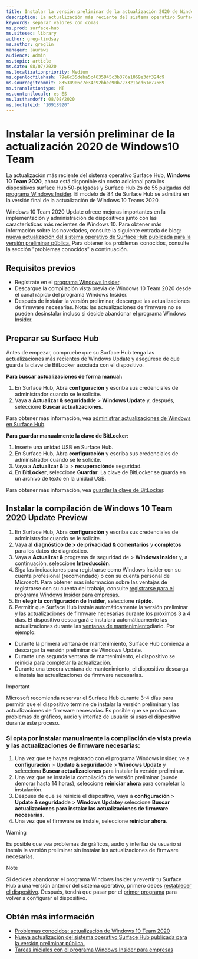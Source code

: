 ```yaml
---
title: Instalar la versión preliminar de la actualización 2020 de Windows10 Team
description: La actualización más reciente del sistema operativo Surface Hub, Windows 10 Team 2020, ahora está disponible.
keywords: separar valores con comas
ms.prod: surface-hub
ms.sitesec: library
author: greg-lindsay
ms.author: greglin
manager: laurawi
audience: Admin
ms.topic: article
ms.date: 08/07/2020
ms.localizationpriority: Medium
ms.openlocfilehash: 79e6c35deba5c4635945c3b376a1069e3df324d9
ms.sourcegitcommit: 83530906c7e34c92bbee90b723321acd61e77669
ms.translationtype: MT
ms.contentlocale: es-ES
ms.lasthandoff: 08/08/2020
ms.locfileid: "10918920"
---
```

# Instalar la versión preliminar de la actualización 2020 de Windows10 Team 

La actualización más reciente del sistema operativo Surface Hub, **Windows 10 Team 2020**, ahora está disponible sin costo adicional para los dispositivos surface Hub 50-pulgadas y Surface Hub 2s de 55 pulgadas del [programa Windows Insider](https://insider.windows.com). El modelo de 84 de Surface Hub se admitirá en la versión final de la actualización de Windows 10 Teams 2020.

Windows 10 Team 2020 Update ofrece mejoras importantes en la implementación y administración de dispositivos junto con las características más recientes de Windows 10. Para obtener más información sobre las novedades, consulte la siguiente entrada de blog: [nueva actualización del sistema operativo de Surface Hub publicada para la versión preliminar pública.](https://techcommunity.microsoft.com/t5/surface-it-pro-blog/new-surface-hub-os-update-released-for-public-preview/ba-p/1534823) Para obtener los problemas conocidos, consulte la sección "problemas conocidos" a continuación.
 
## Requisitos previos

- Regístrate en el [programa Windows Insider](https://insider.windows.com/).
- Descargue la compilación vista previa de Windows 10 Team 2020 desde el canal rápido del programa Windows Insider.
- Después de instalar la versión preliminar, descargue las actualizaciones de firmware necesarias. Nota: las actualizaciones de firmware no se pueden desinstalar incluso si decide abandonar el programa Windows Insider.

## Preparar su Surface Hub

Antes de empezar, compruebe que su Surface Hub tenga las actualizaciones más recientes de Windows Update y asegúrese de que guarda la clave de BitLocker asociada con el dispositivo.

**Para buscar actualizaciones de forma manual:**

1. En Surface Hub, Abra **configuración** y escriba sus credenciales de administrador cuando se le solicite.
2. Vaya a **Actualizar & seguridad**de  >  **Windows Update** y, después, seleccione **Buscar actualizaciones**.

Para obtener más información, vea [administrar actualizaciones de Windows en Surface Hub](https://docs.microsoft.com/surface-hub/manage-windows-updates-for-surface-hub).

**Para guardar manualmente la clave de BitLocker:**

1. Inserte una unidad USB en Surface Hub.
2. En Surface Hub, Abra **configuración** y escriba sus credenciales de administrador cuando se le solicite.
3. Vaya a **Actualizar &** la  >  **recuperación**de seguridad.
4. En **BitLocker**, seleccione **Guardar**. La clave de BitLocker se guarda en un archivo de texto en la unidad USB.

Para obtener más información, vea [guardar la clave de BitLocker](https://docs.microsoft.com/surface-hub/save-bitlocker-key-surface-hub).
 
## Instalar la compilación de Windows 10 Team 2020 Update Preview

1. En Surface Hub, Abra **configuración** y escriba sus credenciales de administrador cuando se le solicite.
2. Vaya al **diagnóstico de > de privacidad & comentarios** y **completos** para los datos de diagnóstico. 
3. Vaya a **Actualizar &** programa de seguridad de  >  **Windows Insider** y, a continuación, seleccione **Introducción**.
4. Siga las indicaciones para registrarse como Windows Insider con su cuenta profesional (recomendado) o con su cuenta personal de Microsoft. Para obtener más información sobre las ventajas de registrarse con su cuenta del trabajo, consulte [registrarse para el programa Windows Insider para empresas](https://docs.microsoft.com/windows-insider/at-work-pro/wip-4-biz-register).
5. En **elegir la configuración de Insider**, seleccione **rápido**.
6. Permitir que Surface Hub instale automáticamente la versión preliminar y las actualizaciones de firmware necesarias durante los próximos 3 a 4 días. El dispositivo descargará e instalará automáticamente las actualizaciones durante las [ventanas de mantenimiento](https://docs.microsoft.com/surface-hub/manage-windows-updates-for-surface-hub#maintenance-window)diario. Por ejemplo:

- Durante la primera ventana de mantenimiento, Surface Hub comienza a descargar la versión preliminar de Windows Update.
- Durante una segunda ventana de mantenimiento, el dispositivo se reinicia para completar la actualización.
- Durante una tercera ventana de mantenimiento, el dispositivo descarga e instala las actualizaciones de firmware necesarias.

> [!IMPORTANT]
> Microsoft recomienda reservar el Surface Hub durante 3-4 días para permitir que el dispositivo termine de instalar la versión preliminar y las actualizaciones de firmware necesarias. Es posible que se produzcan problemas de gráficos, audio y interfaz de usuario si usas el dispositivo durante este proceso.

### Si opta por instalar manualmente la compilación de vista previa y las actualizaciones de firmware necesarias:

1. Una vez que te hayas registrado con el programa Windows Insider, ve a **configuración**  >  **Update & seguridad**de  >  **Windows Update** y selecciona **Buscar actualizaciones** para instalar la versión preliminar.
2. Una vez que se instale la compilación de versión preliminar (puede demorar hasta 14 horas), seleccione **reiniciar ahora** para completar la instalación.
3. Después de que se reinicie el dispositivo, vaya a **configuración**  >  **Update & seguridad**de  >  **Windows Update**y seleccione **Buscar actualizaciones para instalar las actualizaciones de firmware necesarias**.
4. Una vez que el firmware se instale, seleccione **reiniciar ahora**.

> [!WARNING]
> Es posible que vea problemas de gráficos, audio y interfaz de usuario si instala la versión preliminar sin instalar las actualizaciones de firmware necesarias.

> [!NOTE]
> Si decides abandonar el programa Windows Insider y revertir tu Surface Hub a una versión anterior del sistema operativo, primero debes [restablecer el dispositivo](https://docs.microsoft.com/surface-hub/device-reset-surface-hub). Después, tendrá que pasar por el [primer programa](https://docs.microsoft.com/surface-hub/first-run-program-surface-hub) para volver a configurar el dispositivo.
 

## Obtén más información

- [Problemas conocidos: actualización de Windows 10 Team 2020](surface-hub-2020-team-update-known-issues.md)
- [Nueva actualización del sistema operativo Surface Hub publicada para la versión preliminar pública.](https://techcommunity.microsoft.com/t5/surface-it-pro-blog/new-surface-hub-os-update-released-for-public-preview/ba-p/1534823)
- [Tareas iniciales con el programa Windows Insider para empresas](https://docs.microsoft.com/windows-insider/at-work-pro/wip-4-biz-manage)